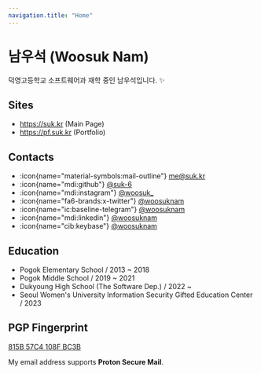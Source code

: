 ```yaml
---
navigation.title: "Home"
---
```


# 남우석 (Woosuk Nam)

덕영고등학교 소프트웨어과 재학 중인 남우석입니다. :sparkles:

## Sites

-   <https://suk.kr> (Main Page)
-   <https://pf.suk.kr> (Portfolio)

## Contacts

-   :icon{name="material-symbols:mail-outline"} [me@suk.kr](mailto:me@suk.kr)
-   :icon{name="mdi:github"} [@suk-6](https://github.com/suk-6)
-   :icon{name="mdi:instagram"} [@woosuk_](https://www.instagram.com/woosuk_/)
-   :icon{name="fa6-brands:x-twitter"} [@woosuknam](https://x.com/woosuknam)
-   :icon{name="ic:baseline-telegram"} [@woosuknam](https://t.me/woosuknam)
-   :icon{name="mdi:linkedin"} [@woosuknam](https://www.linkedin.com/in/woosuknam)
-   :icon{name="cib:keybase"} [@woosuknam](https://keybase.io/woosuknam)

## Education

-   Pogok Elementary School / 2013 ~ 2018
-   Pogok Middle School / 2019 ~ 2021
-   Dukyoung High School (The Software Dep.) / 2022 ~
-   Seoul Women's University Information Security Gifted Education Center / 2023

## PGP Fingerprint

[815B 57C4 108F BC3B](https://keys.openpgp.org/vks/v1/by-fingerprint/6D99AAD025E93699B9A52C13815B57C4108FBC3B)

My email address supports **Proton Secure Mail**.

